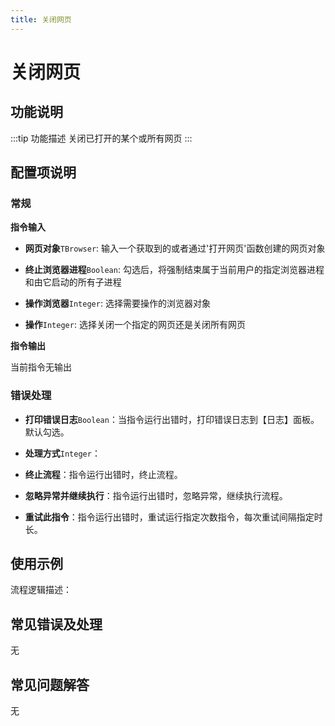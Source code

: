 ```yaml
---
title: 关闭网页
---
```


# 关闭网页

## 功能说明

:::tip 功能描述
关闭已打开的某个或所有网页
:::

## 配置项说明

### 常规

**指令输入**

- **网页对象**`TBrowser`: 输入一个获取到的或者通过'打开网页'函数创建的网页对象

- **终止浏览器进程**`Boolean`: 勾选后，将强制结束属于当前用户的指定浏览器进程和由它启动的所有子进程

- **操作浏览器**`Integer`: 选择需要操作的浏览器对象

- **操作**`Integer`: 选择关闭一个指定的网页还是关闭所有网页


**指令输出**

当前指令无输出

### 错误处理

- **打印错误日志**`Boolean`：当指令运行出错时，打印错误日志到【日志】面板。默认勾选。

- **处理方式**`Integer`：

 - **终止流程**：指令运行出错时，终止流程。

 - **忽略异常并继续执行**：指令运行出错时，忽略异常，继续执行流程。

 - **重试此指令**：指令运行出错时，重试运行指定次数指令，每次重试间隔指定时长。

## 使用示例

流程逻辑描述：

## 常见错误及处理

无

## 常见问题解答

无

